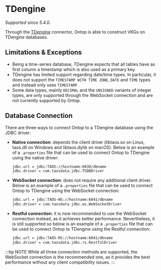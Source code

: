 # TDengine
*Supported since 5.4.0.*

Through the [TDengine](https://tdengine.com) connector, Ontop is able to construct VKGs on TDengine databases.

## Limitations & Exceptions
- Being a time-series database, TDengine expects that all tables have as first column a timestamp which is also used as a primary key.
- TDengine has limited support regarding date/time types. In particular, it does not support the `TIMESTAMP WITH TIME ZONE`, `DATE` and `TIME` types and instead only uses `TIMESTAMP`
- Some data types, mainly `DECIMAL` and the `UNSIGNED` variants of integer types, are only supported through the WebSocket connection and are not currently supported by Ontop.

## Database Connection
There are three ways to connect Ontop to a TDengine database using the JDBC driver:
- **Native connection**: depends the client driver (libtaos.so on Linux, taos.dll on Windows and libtaos.dylib on macOS). Below is an example of a `.properties` file that can be used to connect Ontop to TDengine using the native driver:

    ```bash
    jdbc.url = jdbc:TAOS://hostname:6030/dbname
    jdbc.driver = com.taosdata.jdbc.TSDBDriver
    ```

- **WebSocket connection**: does not require any additional client driver. Below is an example of a `.properties` file that can be used to connect Ontop to TDengine using the WebSocket connection:

    ```bash
    jdbc.url = jdbc:TAOS-WS://hostname:6041/dbname
    jdbc.driver = com.taosdata.jdbc.ws.WebSocketDriver
    ```
- **Restful connection**: it is now recommended to use the WebSocket connection instead, as it achieves better performance. Nevertheless, it is still supported so below is an example of a `.properties` file that can be used to connect Ontop to TDengine using the Restful connection:

    ```bash
    jdbc.url = jdbc:TAOS-RS://hostname:6041/dbname
    jdbc.driver = com.taosdata.jdbc.rs.RestfulDriver
    ```

:::tip NOTE
While all three connection methods are supported, the WebSocket connection is the recommended one, as it provides the best performance without any client compatibility issues.
:::

<!-- ## Nested Type Support

Ontop implements explicit compatibility with the DuckDB array type `T[]`. When used with the [flatten lens](/guide/advanced/lenses#flattenlens), it is able to automatically infer the type of the result column.

The flatten lens cannot be used on arrays stored as JSON-encoded columns in the database. For such use cases, the column first has to be converted to an array type.

:::tip NOTE
Nested data types are only supported starting from version 0.7 of DuckDB.
:::

### Struct Access
 Individual struct objects can be accessed by SQL expressions in the dialect's default way:
```
SELECT my_struct['my_attribute'] FROM ...
```

:::warning
Accessing struct fields using the "dot operator" is not supported.
::: -->

